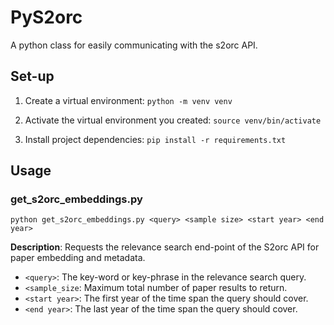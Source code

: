 # PyS2orc
A python class for easily communicating with the s2orc API.

## Set-up
1. Create a virtual environment:
`python -m venv venv`

2. Activate the virtual environment you created: `source venv/bin/activate`

3. Install project dependencies: `pip install -r requirements.txt`

## Usage
### get_s2orc_embeddings.py
`python get_s2orc_embeddings.py <query> <sample size> <start year> <end year>`

**Description**:
Requests the relevance search end-point of the S2orc API for paper embedding and metadata.

- `<query>`: The key-word or key-phrase in the relevance search query.
- `<sample_size`: Maximum total number of paper results to return.
-  `<start year>`: The first year of the time span the query should cover.
- `<end year>`: The last year of the time span the query should cover.